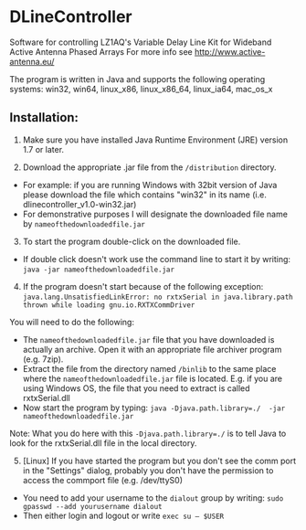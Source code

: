 DLineController
===============

Software for controlling LZ1AQ's Variable Delay Line Kit for Wideband Active Antenna Phased Arrays
For more info see http://www.active-antenna.eu/

The program is written in Java and supports the following operating systems:
win32, win64, linux_x86, linux_x86_64, linux_ia64, mac_os_x


Installation:
--------------

1) Make sure you have installed Java Runtime Environment (JRE) version 1.7 or later.

2) Download the appropriate .jar file from the `/distribution` directory.
* For example: if you are running Windows with 32bit version of Java please download the file which contains "win32" in its name (i.e. dlinecontroller_v1.0-win32.jar)
* For demonstrative purposes I will designate the downloaded file name by `nameofthedownloadedfile.jar`

3) To start the program double-click on the downloaded file.
  * If double click doesn't work use the command line to start it by writing: `java -jar nameofthedownloadedfile.jar`

4) If the program doesn't start because of the following exception:
   `java.lang.UnsatisfiedLinkError: no rxtxSerial in java.library.path thrown while loading gnu.io.RXTXCommDriver`

You will need to do the following:
  * The `nameofthedownloadedfile.jar` file that you have downloaded is actually an archive. 
 Open it with an appropriate file archiver program (e.g. 7zip).
  * Extract the file from the directory named `/binlib` to the same place where the `nameofthedownloadedfile.jar` file is located.
E.g. if you are using Windows OS, the file that you need to extract is called rxtxSerial.dll
  * Now start the program by typing: `java -Djava.path.library=./  -jar nameofthedownloadedfile.jar`

Note: What you do here with this `-Djava.path.library=./` is to tell Java to look for the rxtxSerial.dll file in the local directory.

5) [Linux] If you have started the program but you don't see the comm port in the "Settings" dialog, 
probably you don't have the permission to access the commport file (e.g. /dev/ttyS0)
* You need to add your username to the `dialout` group by writing: `sudo gpasswd --add yourusername dialout`
* Then either login and logout or write `exec su – $USER`
